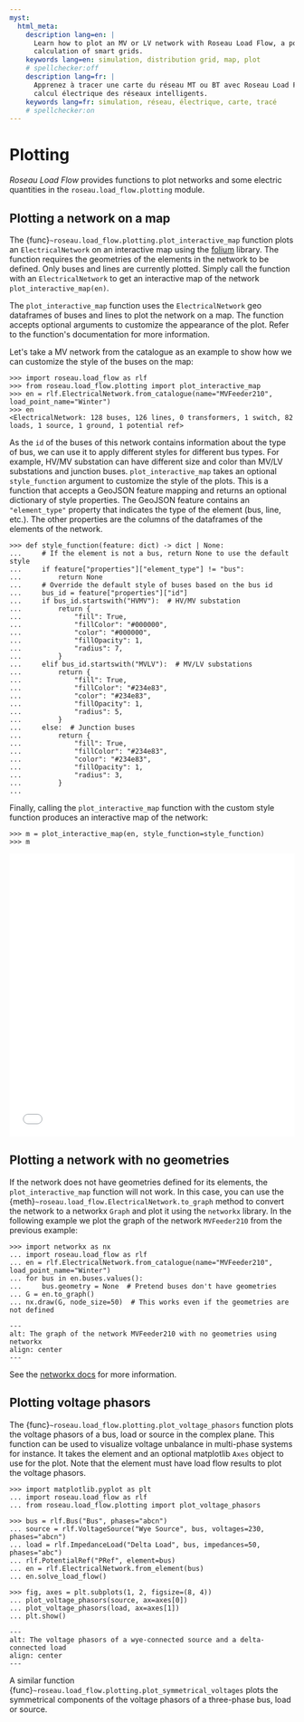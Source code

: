 ```yaml
---
myst:
  html_meta:
    description lang=en: |
      Learn how to plot an MV or LV network with Roseau Load Flow, a powerful load flow solver for the electrical
      calculation of smart grids.
    keywords lang=en: simulation, distribution grid, map, plot
    # spellchecker:off
    description lang=fr: |
      Apprenez à tracer une carte du réseau MT ou BT avec Roseau Load Flow, solveur d'écoulements de charge pour le
      calcul électrique des réseaux intelligents.
    keywords lang=fr: simulation, réseau, électrique, carte, tracé
    # spellchecker:on
---
```


# Plotting

_Roseau Load Flow_ provides functions to plot networks and some electric quantities in the `roseau.load_flow.plotting`
module.

## Plotting a network on a map

The {func}`~roseau.load_flow.plotting.plot_interactive_map` function plots an `ElectricalNetwork` on an interactive map
using the [folium](https://python-visualization.github.io/folium/latest) library. The function requires the geometries
of the elements in the network to be defined. Only buses and lines are currently plotted. Simply call the function with
an `ElectricalNetwork` to get an interactive map of the network `plot_interactive_map(en)`.

The `plot_interactive_map` function uses the `ElectricalNetwork` geo dataframes of buses and lines to plot the network
on a map. The function accepts optional arguments to customize the appearance of the plot. Refer to the function's
documentation for more information.

Let's take a MV network from the catalogue as an example to show how we can customize the style of the buses on the map:

```pycon
>>> import roseau.load_flow as rlf
>>> from roseau.load_flow.plotting import plot_interactive_map
>>> en = rlf.ElectricalNetwork.from_catalogue(name="MVFeeder210", load_point_name="Winter")
>>> en
<ElectricalNetwork: 128 buses, 126 lines, 0 transformers, 1 switch, 82 loads, 1 source, 1 ground, 1 potential ref>
```

As the `id` of the buses of this network contains information about the type of bus, we can use it to apply different
styles for different bus types. For example, HV/MV substation can have different size and color than MV/LV substations
and junction buses. `plot_interactive_map` takes an optional `style_function` argument to customize the style of the
plots. This is a function that accepts a GeoJSON feature mapping and returns an optional dictionary of style properties.
The GeoJSON feature contains an `"element_type"` property that indicates the type of the element (bus, line, etc.). The
other properties are the columns of the dataframes of the elements of the network.

```pycon
>>> def style_function(feature: dict) -> dict | None:
...     # If the element is not a bus, return None to use the default style
...     if feature["properties"]["element_type"] != "bus":
...         return None
...     # Override the default style of buses based on the bus id
...     bus_id = feature["properties"]["id"]
...     if bus_id.startswith("HVMV"):  # HV/MV substation
...         return {
...             "fill": True,
...             "fillColor": "#000000",
...             "color": "#000000",
...             "fillOpacity": 1,
...             "radius": 7,
...         }
...     elif bus_id.startswith("MVLV"):  # MV/LV substations
...         return {
...             "fill": True,
...             "fillColor": "#234e83",
...             "color": "#234e83",
...             "fillOpacity": 1,
...             "radius": 5,
...         }
...     else:  # Junction buses
...         return {
...             "fill": True,
...             "fillColor": "#234e83",
...             "color": "#234e83",
...             "fillOpacity": 1,
...             "radius": 3,
...         }
...

```

Finally, calling the `plot_interactive_map` function with the custom style function produces an interactive map of the
network:

```pycon
>>> m = plot_interactive_map(en, style_function=style_function)
>>> m
```

<iframe src="../_static/Plotting/MVFeeder210.html" height="500px" width="100%" frameborder="0"></iframe>

## Plotting a network with no geometries

If the network does not have geometries defined for its elements, the `plot_interactive_map` function will not work. In
this case, you can use the {meth}`~roseau.load_flow.ElectricalNetwork.to_graph` method to convert the network to a
networkx `Graph` and plot it using the `networkx` library. In the following example we plot the graph of the network
`MVFeeder210` from the previous example:

```pycon
>>> import networkx as nx
... import roseau.load_flow as rlf
... en = rlf.ElectricalNetwork.from_catalogue(name="MVFeeder210", load_point_name="Winter")
... for bus in en.buses.values():
...     bus.geometry = None  # Pretend buses don't have geometries
... G = en.to_graph()
... nx.draw(G, node_size=50)  # This works even if the geometries are not defined
```

```{image} /_static/Plotting/MVFeeder210_Graph_No_Geometries.png
---
alt: The graph of the network MVFeeder210 with no geometries using networkx
align: center
---
```

See the [networkx docs](https://networkx.org/documentation/stable/tutorial.html#drawing-graphs) for more information.

## Plotting voltage phasors

The {func}`~roseau.load_flow.plotting.plot_voltage_phasors` function plots the voltage phasors of a bus, load or source
in the complex plane. This function can be used to visualize voltage unbalance in multi-phase systems for instance. It
takes the element and an optional matplotlib `Axes` object to use for the plot. Note that the element must have load
flow results to plot the voltage phasors.

```pycon
>>> import matplotlib.pyplot as plt
... import roseau.load_flow as rlf
... from roseau.load_flow.plotting import plot_voltage_phasors

>>> bus = rlf.Bus("Bus", phases="abcn")
... source = rlf.VoltageSource("Wye Source", bus, voltages=230, phases="abcn")
... load = rlf.ImpedanceLoad("Delta Load", bus, impedances=50, phases="abc")
... rlf.PotentialRef("PRef", element=bus)
... en = rlf.ElectricalNetwork.from_element(bus)
... en.solve_load_flow()

>>> fig, axes = plt.subplots(1, 2, figsize=(8, 4))
... plot_voltage_phasors(source, ax=axes[0])
... plot_voltage_phasors(load, ax=axes[1])
... plt.show()
```

```{image} /_static/Plotting/Plot_Voltage_Phasors.png
---
alt: The voltage phasors of a wye-connected source and a delta-connected load
align: center
---
```

A similar function {func}`~roseau.load_flow.plotting.plot_symmetrical_voltages` plots the symmetrical components of the
voltage phasors of a three-phase bus, load or source.
